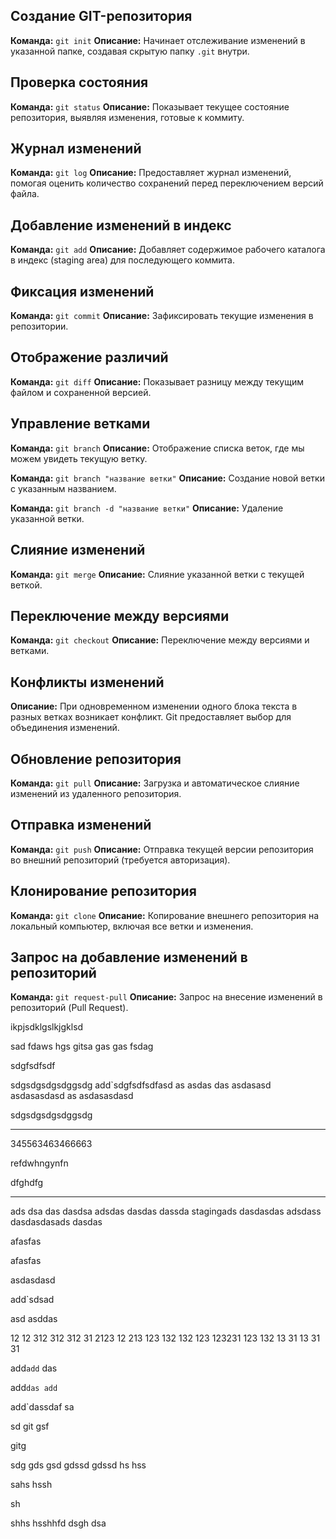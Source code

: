 ## Создание GIT-репозитория

**Команда:** `git init`
**Описание:** Начинает отслеживание изменений в указанной папке, создавая скрытую папку `.git` внутри.

## Проверка состояния

**Команда:** `git status`
**Описание:** Показывает текущее состояние репозитория, выявляя изменения, готовые к коммиту.

## Журнал изменений

**Команда:** `git log`
**Описание:** Предоставляет журнал изменений, помогая оценить количество сохранений перед переключением версий файла.

## Добавление изменений в индекс

**Команда:** `git add`
**Описание:** Добавляет содержимое рабочего каталога в индекс (staging area) для последующего коммита.

## Фиксация изменений

**Команда:** `git commit`
**Описание:** Зафиксировать текущие изменения в репозитории.

## Отображение различий

**Команда:** `git diff`
**Описание:** Показывает разницу между текущим файлом и сохраненной версией.

## Управление ветками

**Команда:** `git branch`
**Описание:** Отображение списка веток, где мы можем увидеть текущую ветку.

**Команда:** `git branch "название ветки"`
**Описание:** Создание новой ветки с указанным названием.

**Команда:** `git branch -d "название ветки"`
**Описание:** Удаление указанной ветки.

## Слияние изменений

**Команда:** `git merge`
**Описание:** Слияние указанной ветки с текущей веткой.

## Переключение между версиями

**Команда:** `git checkout`
**Описание:** Переключение между версиями и ветками.

## Конфликты изменений

**Описание:** При одновременном изменении одного блока текста в разных ветках возникает конфликт. Git предоставляет выбор для объединения изменений.

## Обновление репозитория

**Команда:** `git pull`
**Описание:** Загрузка и автоматическое слияние изменений из удаленного репозитория.

## Отправка изменений

**Команда:** `git push`
**Описание:** Отправка текущей версии репозитория во внешний репозиторий (требуется авторизация).

## Клонирование репозитория

**Команда:** `git clone`
**Описание:** Копирование внешнего репозитория на локальный компьютер, включая все ветки и изменения.

## Запрос на добавление изменений в репозиторий

**Команда:** `git request-pull`
**Описание:** Запрос на внесение изменений в репозиторий (Pull Request).





ikpjsdklgslkjgklsd



sad
fdaws
hgs
gitsa
gas
gas
fsdag


sdgfsdfsdf

sdgsdgsdgsdggsdg
add`sdgfsdfsdfasd
as
asdas
das
asdasasd
asdasasdasd
as
asdasasdasd


sdgsdgsdgsdggsdg

---------------


345563463466663


refdwhngynfn

dfghdfg





---------------

ads
dsa
das
dasdsa
adsdas
dasdas
dassda
stagingads
dasdasdas
adsdass
dasdasdasads
dasdas








afasfas


afasfas



asdasdasd

add`sdsad



asd
asddas



12
12
312
312
312
31
2123
12
213
123
132
132
123
123231
123
132
13
31
13
31
31


add`add`
das



add`das
add`




add`dassdaf
sa

sd
git
gsf

gitg

sdg
gds
gsd
gdssd
gdssd
hs
hss

sahs
hssh

sh

shhs
hsshhfd
dsgh
dsa

